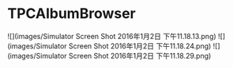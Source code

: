 # TPCAlbumBrowser
![](images/Simulator Screen Shot 2016年1月2日 下午11.18.13.png)
![](images/Simulator Screen Shot 2016年1月2日 下午11.18.24.png)
![](images/Simulator Screen Shot 2016年1月2日 下午11.18.29.png)
